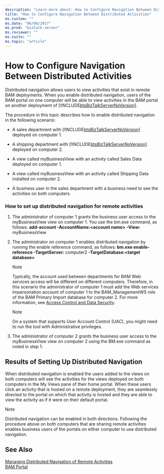 ```yaml
---
description: "Learn more about: How to Configure Navigation Between Distributed Activities"
title: "How to Configure Navigation Between Distributed Activities"
ms.custom: ""
ms.date: "06/08/2017"
ms.prod: "biztalk-server"
ms.reviewer: ""
ms.suite: ""
ms.topic: "article"
---
```

# How to Configure Navigation Between Distributed Activities
Distributed navigation allows users to view activities that exist in remote BAM deployments. When you enable distributed navigation, users of the BAM portal on one computer will be able to view activities in the BAM portal on another deployment of [!INCLUDE[btsBizTalkServerNoVersion](../includes/btsbiztalkservernoversion-md.md)].

 The procedure in this topic describes how to enable distributed navigation in the following scenario:

- A sales department with [!INCLUDE[btsBizTalkServerNoVersion](../includes/btsbiztalkservernoversion-md.md)] deployed on computer 1.

- A shipping department with [!INCLUDE[btsBizTalkServerNoVersion](../includes/btsbiztalkservernoversion-md.md)] deployed on computer 2.

- A view called myBusinessView with an activity called Sales Data deployed on computer 1.

- A view called myBusinessView with an activity called Shipping Data installed on computer 2.

- A business user in the sales department with a business need to see the activities on both computers.

### How to set up distributed navigation for remote activities

1.  The administrator of computer 1 grants the business user access to the myBusinessView view on computer 1. You use the bm.exe command, as follows: **add-account -AccountName:\<account name\> -View:** myBusinessView

2.  The administrator on computer 1 enables distributed navigation by running the enable reference command, as follows: **bm.exe enable-reference -TargetServer:** computer2 **-TargetDatabase:\<target database\>**

    > [!NOTE]
    > Typically, the account used between departments for BAM Web services access will be different on different computers. Therefore, in this scenario the administrator of computer 1 must add the Web services Impersonation account of computer 1 to the BAM_ManagementWS role of the BAM Primary Import database for computer 2. For more information, see [Access Control and Data Security](/biztalk/core/access-control-and-data-security).

    > [!NOTE]
    >  On a system that supports User Account Control (UAC), you might need to run the tool with Administrative privileges.

3.  The administrator of computer 2 grants the business user access to the myBusinessView view on computer 2 using the BM.exe command as noted in step 1.

## Results of Setting Up Distributed Navigation
 When distributed navigation is enabled the users added to the views on both computers will see the activities for the views deployed on both computers in the My Views pane of their home portal. When these users click an activity that is hosted on a remote deployment, they are seamlessly directed to the portal on which that activity is hosted and they are able to view the activity as if it were on their default portal.

> [!NOTE]
>  Distributed navigation can be enabled in both directions. Following the procedure above on both computers that are sharing remote activities enables business users of the portals on either computer to use distributed navigation.

## See Also
[Managing Distributed Navigation of Remote Activities](../core/managing-distributed-navigation-of-remote-activities.md)  
[BAM Portal](../core/bam-portal.md)
